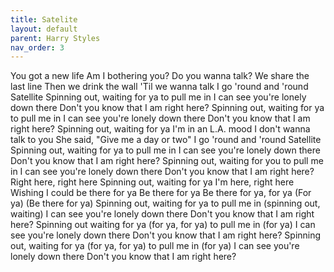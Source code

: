 ```yaml
---
title: Satelite
layout: default
parent: Harry Styles
nav_order: 3
---
```


You got a new life
Am I bothering you?
Do you wanna talk?
We share the last line
Then we drink the wall
'Til we wanna talk
I go 'round and 'round
Satellite
Spinning out, waiting for ya to pull me in
I can see you're lonely down there
Don't you know that I am right here?
Spinning out, waiting for ya to pull me in
I can see you're lonely down there
Don't you know that I am right here?
Spinning out, waiting for ya
I'm in an L.A. mood
I don't wanna talk to you
She said, "Give me a day or two"
I go 'round and 'round
Satellite
Spinning out, waiting for ya to pull me in
I can see you're lonely down there
Don't you know that I am right here?
Spinning out, waiting for you to pull me in
I can see you're lonely down there
Don't you know that I am right here?
Right here, right here
Spinning out, waiting for ya
I'm here, right here
Wishing I could be there for ya
Be there for ya
Be there for ya, for ya
(For ya)
(Be there for ya)
Spinning out, waiting for ya to pull me in (spinning out, waiting)
I can see you're lonely down there
Don't you know that I am right here?
Spinning out waiting for ya (for ya, for ya) to pull me in (for ya)
I can see you're lonely down there
Don't you know that I am right here?
Spinning out, waiting for ya (for ya, for ya) to pull me in (for ya)
I can see you're lonely down there
Don't you know that I am right here?